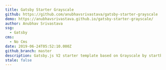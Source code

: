 ```yaml
---
title: Gatsby Starter Grayscale
github: https://github.com/anubhavsrivastava/gatsby-starter-grayscale
demo: https://anubhavsrivastava.github.io/gatsby-starter-grayscale/
author: Anubhav Srivastava
ssg:
  - Gatsby
cms:
  - No Cms
date: 2019-06-24T05:52:10.000Z
github_branch: master
description: Gatsby.js V2 starter template based on Grayscale by startbootstrap
stale: false
---
```

